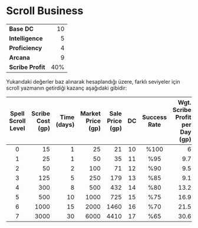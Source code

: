 # Scroll Business  
|                   |     |  
|:----------------- | ---:|  
| **Base DC**       |  10 |  
| **Intelligence**  |   5 |  
| **Proficiency**   |   4 |  
| **Arcana**        |   9 |  
| **Scribe Profit** | 40% |  
  
Yukarıdaki değerler baz alınarak hesaplandığı üzere, farklı seviyeler için scroll yazmanın getirdiği kazanç aşağıdaki gibidir:  
  
| Spell Scroll Level | Scribe Cost (gp) | Time (days) | Market Price (gp) | Sale Price (gp) | DC  | Success Rate | Wgt. Scribe Profit per Day (gp) |  
|:------------------:| ----------------:| -----------:| -----------------:| ---------------:|:---:|:------------:| -------------------------------:|  
|         0          |               15 |           1 |                25 |              21 | 10  |     %100     |                               6 |  
|         1          |               25 |           1 |                50 |              35 | 11  |     %95      |                             9.7 |  
|         2          |               50 |           2 |               100 |              71 | 12  |     %90      |                             9.5 |  
|         3          |              125 |           5 |               250 |             179 | 13  |     %85      |                             9.1 |  
|         4          |              300 |           8 |               500 |             432 | 14  |     %80      |                            13.2 |  
|         5          |              500 |          10 |              1000 |             725 | 15  |     %75      |                            16.9 |  
|         6          |             1000 |          15 |              2000 |            1460 | 16  |     %70      |                            21.5 |  
|         7          |             3000 |          30 |              6000 |            4410 | 17  |     %65      |                            30.6 |  

